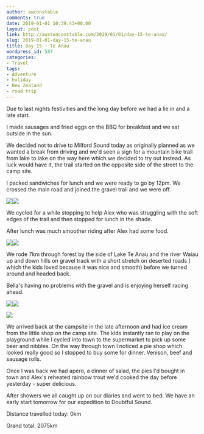 ```yaml
---
author: awconstable
comments: true
date: 2019-01-01 10:39:43+00:00
layout: post
link: http://austenconstable.com/2019/01/01/day-15-te-anau/
slug: 2019-01-01-day-15-te-anau
title: Day 15 - Te Anau
wordpress_id: 587
categories:
- Travel
tags:
- Adventure
- holiday
- New Zealand
- road trip
---
```


Due to last nights festivities and the long day before we had a lie in and a late start.

I made sausages and fried eggs on the BBQ for breakfast and we sat outside in the sun.

We decided not to drive to Milford Sound today as originally planned as we wanted a break from driving and we'd seen a sign for a mountain bike trail from lake to lake on the way here which we decided to try out instead. As luck would have it, the trail started on the opposite side of the street to the camp site.

I packed sandwiches for lunch and we were ready to go by 12pm. We crossed the main road and joined the gravel trail and we were off.

![](../images/2019/01/img_3140.jpg)![](../images/2019/01/img_3138.jpg)

We cycled for a while stopping to help Alex who was struggling with the soft edges of the trail and then stopped for lunch in the shade.

After lunch was much smoother riding after Alex had some food.

![](../images/2019/01/img_3145.jpg)![](../images/2019/01/img_3144.jpg)

We rode 7km through forest by the side of Lake Te Anau and the river Waiau up and down hills on gravel track with a short stretch on deserted roads ( which the kids loved because it was nice and smooth) before we turned around and headed back.

Bella's having no problems with the gravel and is enjoying herself racing ahead.

![](../images/2019/01/img_3153.jpg)![](../images/2019/01/img_3152.jpg)

![](../images/2019/01/img_3159.jpg)

We arrived back at the campsite in the late afternoon and had ice cream from the little shop on the camp site. The kids instantly ran to play on the playground while I cycled into town to the supermarket to pick up some beer and nibbles. On the way through town I noticed a pie shop which looked really good so I stopped to buy some for dinner. Venison, beef and sausage rolls.

Once I was back we had apero, a dinner of salad, the pies I'd bought in town and Alex's reheated rainbow trout we'd cooked the day before yesterday - super delicious.

After showers we all caught up on our diaries and went to bed. We have an early start tomorrow for our expedition to Doubtful Sound.

Distance travelled today: 0km

Grand total: 2075km
